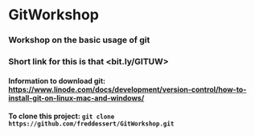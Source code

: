 # GitWorkshop
### Workshop on the basic usage of git
### Short link for this is that <bit.ly/GITUW>
#### Information to download git: https://www.linode.com/docs/development/version-control/how-to-install-git-on-linux-mac-and-windows/
#### To clone this project: `git clone https://github.com/freddessert/GitWorkshop.git`